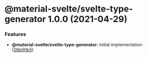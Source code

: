 # @material-svelte/svelte-type-generator 1.0.0 (2021-04-29)


### Features

* **@material-svelte/svelte-type-generator:** initial implementation ([28b00b5](https://github.com/material-svelte/material-svelte/commit/28b00b5aad9d0decaa7d226462d971cda2e3f5b4))
